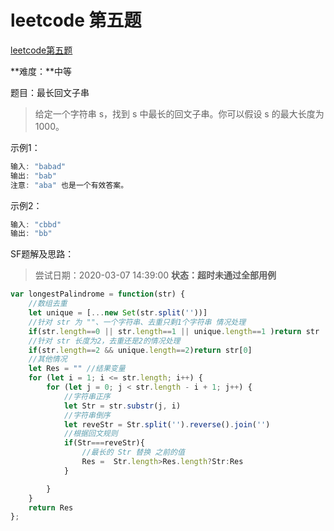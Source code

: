 # leetcode 第五题

[leetcode第五题](https://leetcode-cn.com/problems/longest-palindromic-substring/)

**难度：**中等

题目：最长回文子串
> 给定一个字符串 s，找到 s 中最长的回文子串。你可以假设 s 的最大长度为 1000。

示例1：
```js
输入: "babad"
输出: "bab"
注意: "aba" 也是一个有效答案。
```

示例2：
```js
输入: "cbbd"
输出: "bb"
```

SF题解及思路：
> 尝试日期：2020-03-07 14:39:00   **状态：超时未通过全部用例**

```js
var longestPalindrome = function(str) {
    //数组去重
    let unique = [...new Set(str.split(''))]
    //针对 str 为 ""、一个字符串、去重只剩1个字符串 情况处理
    if(str.length==0 || str.length==1 || unique.length==1 )return str
    //针对 str 长度为2，去重还是2的情况处理
    if(str.length==2 && unique.length==2)return str[0]
    //其他情况
    let Res = "" //结果变量
    for (let i = 1; i <= str.length; i++) {
        for (let j = 0; j < str.length - i + 1; j++) {
            //字符串正序
            let Str = str.substr(j, i)
            //字符串倒序
            let reveStr = Str.split('').reverse().join('')
            //根据回文规则 
            if(Str===reveStr){
                //最长的 Str 替换 之前的值
                Res =  Str.length>Res.length?Str:Res
            }

        }
    }
    return Res
};
```